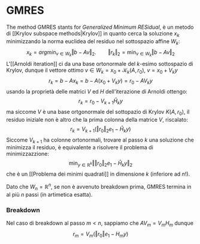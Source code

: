 # GMRES

The method GMRES stants for _Generalized Minimum RESidual_, è un metodo di [[Krylov subspace methods|Krylov]] in quanto cerca la soluzione $x_k$ minimizzando la norma euclidea del residuo nel sottospazio affine $W_k$:
$$
x_k = argmin_{v \in W_k} \Vert b-Av\Vert_2. \qquad \Vert r_k\Vert_2 = \min_{v \in W_k} \Vert b-Av\Vert_2
$$
L'[[Arnoldi iteration]] ci da una base ortonormale del $k$-esimo sottospazio di Krylov, dunque il vettore ottimo $v \in W_k = x_0 + \mathcal{K}_k(A,r_0)$, $v = x_0 + V_ky$
$$
r_k = b-Ax_k = b-A(x_0 + V_ky)  = r_0 -AV_ky
$$
usando la proprietà delle matrici $V$ ed $H$ dell'iterazione di Arnoldi ottengo:
$$
r_k = r_0 - V_{k+1}\hat H_ky
$$
ma siccome $V$ è una base ortgonormale del sottopazio di Krylov $K(A,r_0)$, il residuo iniziale non è altro che la prima colonna della matrice $V$, riscalato:
$$
r_k = V_{k+1}(\Vert r_0 \Vert_2e_1-\hat H_ky)
$$
Siccome $V_{k+1}$ ha colonne ortonormali, trovare al passo $k$ una soluzione che minimizza il residuo, è equivalente a risolvere il problema di minimizzazzione:
$$
\min_{y \in \mathbb{R}^k} \Vert \Vert r_0\Vert_2 e_1- \hat H_{k}y \Vert_2 
$$
che è un [[Problema dei minimi quadrati]] in dimensione $k$ (inferiore ad $n$!).

Dato che $W_n = \mathbb{R}^n$, se non è avvenuto breakdown prima, GMRES termina in al più $n$ passi (in artimetica esatta).

### Breakdown
Nel caso di breakdown al passo $m < n$, sappiamo che $AV_m = V_m H_m$ 
dunque 
$$
r_m = V_m(\Vert r_0\Vert e_1 -H_my)
$$

